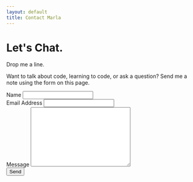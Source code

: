 ```yaml
---
layout: default
title: Contact Marla
---
```


<div id="contact">
  <h1 class="pageTitle">Let's Chat.</h1>
  <div class="contactContent">
    <p class="intro">Drop me a line.</p>
    <p>Want to talk about code, learning to code, or ask a question? Send me a note using the form on this page.</p>
  </div>
  <form action="http://formspree.io/marlabrizel@gmail.com">
    <label for="name">Name</label>
    <input type="text" id="name" name="name" class="full-width"><br>
    <label for="email">Email Address</label>
    <input type="email" id="email" name="replyto" class="full-width"><br>
    <label for="message">Message</label>
    <textarea name="message" id="message" cols="30" rows="10" class="full-width"></textarea><br>
    <input type="submit" value="Send" class="button">
  </form>
</div>
